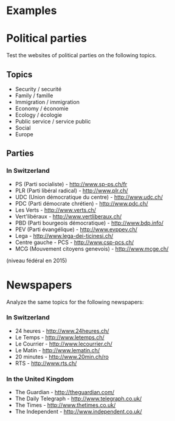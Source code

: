 Examples
========


# Political parties

Test the websites of political parties on the following topics.

## Topics

* Security / securité
* Family / famille
* Immigration / immigration
* Economy / économie
* Ecology / écologie
* Public service / service public
* Social
* Europe

## Parties

### In Switzerland

* PS (Parti socialiste) - http://www.sp-ps.ch/fr
* PLR (Parti libéral radical) - http://www.plr.ch/
* UDC (Union démocratique du centre) - http://www.udc.ch/
* PDC (Parti démocrate chrétien) - http://www.pdc.ch/
* Les Verts - http://www.verts.ch/
* Vert'libéraux - http://www.vertliberaux.ch/
* PBD (Parti bourgeois démocratique) - http://www.bdp.info/
* PEV (Parti évangélique) - http://www.evppev.ch/
* Lega - http://www.lega-dei-ticinesi.ch/
* Centre gauche - PCS - http://www.csp-pcs.ch/
* MCG (Mouvement citoyens genevois) - http://www.mcge.ch/

(niveau fédéral en 2015)

# Newspapers

Analyze the same topics for the following newspapers:

### In Switzerland

* 24 heures - http://www.24heures.ch/
* Le Temps - http://www.letemps.ch/
* Le Courrier - http://www.lecourrier.ch/
* Le Matin - http://www.lematin.ch/
* 20 minutes - http://www.20min.ch/ro
* RTS - http://www.rts.ch/

### In the United Kingdom

* The Guardian - http://theguardian.com/
* The Daily Telegraph - http://www.telegraph.co.uk/
* The Times - http://www.thetimes.co.uk/
* The Independent - http://www.independent.co.uk/
